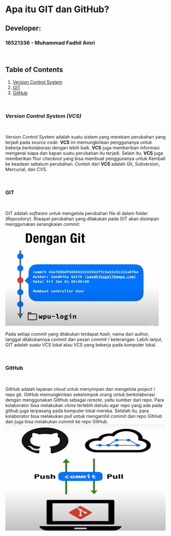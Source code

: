 # Apa itu GIT dan GitHub?

## Developer:
### 16521336 - Muhammad Fadhil Amri

<p>&nbsp;</p>

## Table of Contents

1. [Version Control System](#version-control-system-vcs)
2. [GIT](#git)
3. [GitHub](#github)

<p>&nbsp;</p>

### ***Version Control System (VCS)*** 
<br>

Version Control System adalah suatu sistem yang merekam perubahan yang terjadi pada *source code*. __VCS__ ini memungkinkan penggunanya untuk bekerja berkolaborasi dengan lebih baik. __VCS__ juga memberikan informasi mengenai siapa dan kapan suatu perubahan itu terjadi. Selain itu, __VCS__ juga memberikan fitur *checkout* yang bisa membuat penggunanya untuk Kembali ke keadaan sebelum perubahan. Contoh dari __VCS__ adalah Git, Subversion, Mercurial, dan CVS.


<p>&nbsp;</p>

### **GIT**
<br>

GIT adalah *software* untuk mengelola perubahan file di dalam folder (*Repository*). Riwayat perubahan yang dilakukan pada GIT akan disimpan menggunakan serangkaian *commit*.
<br>
 ![Gambar Proses Commit Pada GIT](Assets/fotomisi1_1_1.png)

Pada setiap *commit* yang dilakukan terdapat *hash*, nama dari author, tanggal dilakukannya *commit* dan pesan *commit* / keterangan. Lebih lanjut, GIT adalah suatu VCS lokal atau VCS yang bekerja pada komputer lokal.

<p>&nbsp;</p>

### **GitHub**
<br>

GitHub adalah layanan *cloud* untuk menyimpan dan mengelola *project* / repo git. GitHub memungkinkan sekelompok orang untuk berkolaborasi dengan menggunakan GitHub sebagai *remote*, yaitu sumber dari repo. Para kolaborator bisa melakukan *clone* terlebih dahulu agar repo yang ada pada github juga terpasang pada komputer lokal mereka. Setelah itu, para kolaborator bisa melakukan *pull* untuk mengambil *commit* dari repo GitHub dan juga bisa melakukan *commit* ke repo GitHub.
<br>
![Gambar Workflow pada GitHub ](Assets/fotomisi1_1_2.png)
 
